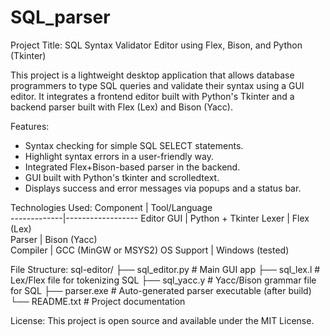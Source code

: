 # SQL_parser
Project Title: SQL Syntax Validator Editor using Flex, Bison, and Python (Tkinter)

This project is a lightweight desktop application that allows database programmers to type SQL queries and validate their syntax using a GUI editor. It integrates a frontend editor built with Python's Tkinter and a backend parser built with Flex (Lex) and Bison (Yacc).

Features:
- Syntax checking for simple SQL SELECT statements.
- Highlight syntax errors in a user-friendly way.
- Integrated Flex+Bison-based parser in the backend.
- GUI built with Python's tkinter and scrolledtext.
- Displays success and error messages via popups and a status bar.

Technologies Used:
Component    | Tool/Language     
-------------|------------------
Editor GUI   | Python + Tkinter 
Lexer        | Flex (Lex)       
Parser       | Bison (Yacc)     
Compiler     | GCC (MinGW or MSYS2) 
OS Support   | Windows (tested) 

File Structure:
sql-editor/
├── sql_editor.py       # Main GUI app
├── sql_lex.l           # Lex/Flex file for tokenizing SQL
├── sql_yacc.y          # Yacc/Bison grammar file for SQL
├── parser.exe          # Auto-generated parser executable (after build)
└── README.txt          # Project documentation

License:
This project is open source and available under the MIT License.
